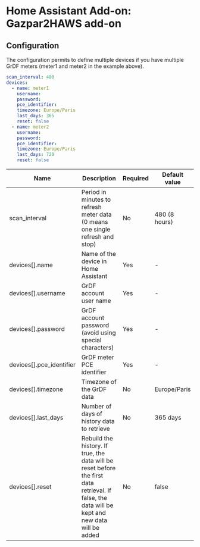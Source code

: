 # Home Assistant Add-on: Gazpar2HAWS add-on

## Configuration

The configuration permits to define multiple devices if you have multiple GrDF meters (meter1 and meter2 in the example above).

```yaml
scan_interval: 480
devices:
  - name: meter1
    username:
    password:
    pce_identifier:
    timezone: Europe/Paris
    last_days: 365
    reset: false
  - name: meter2
    username:
    password:
    pce_identifier:
    timezone: Europe/Paris
    last_days: 720
    reset: false
```

| Name                     | Description                                                                                                                                      | Required | Default value |
| ------------------------ | ------------------------------------------------------------------------------------------------------------------------------------------------ | -------- | ------------- |
| scan_interval            | Period in minutes to refresh meter data (0 means one single refresh and stop)                                                                    | No       | 480 (8 hours) |
| devices[].name           | Name of the device in Home Assistant                                                                                                             | Yes      | -             |
| devices[].username       | GrDF account user name                                                                                                                           | Yes      | -             |
| devices[].password       | GrDF account password (avoid using special characters)                                                                                           | Yes      | -             |
| devices[].pce_identifier | GrDF meter PCE identifier                                                                                                                        | Yes      | -             |
| devices[].timezone       | Timezone of the GrDF data                                                                                                                        | No       | Europe/Paris  |
| devices[].last_days      | Number of days of history data to retrieve                                                                                                       | No       | 365 days      |
| devices[].reset          | Rebuild the history. If true, the data will be reset before the first data retrieval. If false, the data will be kept and new data will be added | No       | false         |
